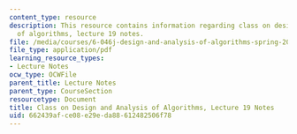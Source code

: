 ```yaml
---
content_type: resource
description: This resource contains information regarding class on design and analysis
  of algorithms, lecture 19 notes.
file: /media/courses/6-046j-design-and-analysis-of-algorithms-spring-2015/662439afce08e29eda88612482506f78_MIT6_046JS15_lec19.pdf
file_type: application/pdf
learning_resource_types:
- Lecture Notes
ocw_type: OCWFile
parent_title: Lecture Notes
parent_type: CourseSection
resourcetype: Document
title: Class on Design and Analysis of Algorithms, Lecture 19 Notes
uid: 662439af-ce08-e29e-da88-612482506f78
---
```

